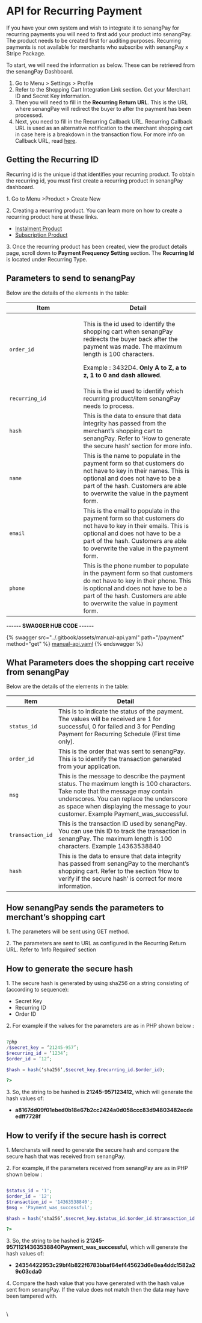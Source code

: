 # API for Recurring Payment

If you have your own system and wish to integrate it to senangPay for recurring payments you will need to first add your product into senangPay. The product needs to be created first for auditing purposes. Recurring payments is not available for merchants who subscribe with senangPay x Stripe Package.



To start, we will need the information as below. These can be retrieved from the senangPay Dashboard.

1. Go to Menu > Settings > Profile
2. Refer to the Shopping Cart Integration Link section. Get your Merchant ID and Secret Key information.
3. Then you will need to fill in the **Recurring Return URL**. This is the URL where senangPay will redirect the buyer to after the payment has been processed.
4. Next, you need to fill in the Recurring Callback URL. Recurring Callback URL is used as an alternative notification to the merchant shopping cart in case here is a breakdown in the transaction flow. For more info on Callback URL, read [here](https://guide.senangpay.my/callback-url/).



## **Getting the Recurring ID**

Recurring id is the unique id that identifies your recurring product. To obtain the recurring id, you must first create a recurring product in senangPay dashboard.

1\. Go to Menu >Product > Create New

2\. Creating a recurring product. You can learn more on how to create a recurring product here at these links.

* &#x20;[Instalment Product](https://guide.senangpay.my/recurring-payment-instalment/)
* &#x20;[Subscription Product](https://guide.senangpay.my/recurring-payment-subscription/)

3\. Once the recurring product has been created, view the product details page, scroll down to **Payment Frequency Setting** section. The **Recurring Id** is located under Recurring Type.



## **Parameters to send to senangPay**

Below are the details of the elements in the table:

<table><thead><tr><th width="181">Item</th><th>Detail</th></tr></thead><tbody><tr><td><code>order_id</code></td><td><p>This is the id used to identify the shopping cart when senangPay redirects the buyer back after the payment was made. The maximum length is 100 characters. </p><p>Example :  3432D4. <strong>Only A to Z, a to z, 1 to 0 and dash allowed</strong>.</p></td></tr><tr><td><code>recurring_id</code></td><td>This is the id used to identify which recurring product/item senangPay needs to process.</td></tr><tr><td><code>hash</code></td><td>This is the data to ensure that data integrity has passed from the merchant’s shopping cart to senangPay. Refer to ‘How to generate the secure hash’ section for more info.</td></tr><tr><td><code>name</code></td><td>This is the name to populate in the payment form so that customers do not have to key in their names. This is optional and does not have to be a part of the hash. Customers are able to overwrite the value in the payment form.</td></tr><tr><td><code>email</code></td><td>This is the email to populate in the payment form so that customers do not have to key in their emails. This is optional and does not have to be a part of the hash. Customers are able to overwrite the value in the payment form.</td></tr><tr><td><code>phone</code></td><td>This is the phone number to populate in the payment form so that customers do not have to key in their phone. This is optional and does not have to be a part of the hash. Customers are able to overwrite the value in payment form.</td></tr></tbody></table>



&#x20;**------ SWAGGER HUB CODE ------**



{% swagger src="../.gitbook/assets/manual-api.yaml" path="/payment" method="get" %}
[manual-api.yaml](../.gitbook/assets/manual-api.yaml)
{% endswagger %}

## **What Parameters does the shopping cart receive from senangPay**

Below are the details of the elements in the table:

| Item             | Detail                                                                                                                                                                                                                                                                |
| ---------------- | --------------------------------------------------------------------------------------------------------------------------------------------------------------------------------------------------------------------------------------------------------------------- |
| `status_id`      | This is to indicate the status of the payment. The values will be received are 1 for successful, 0 for failed and 3 for Pending Payment for Recurring Schedule (First time only).                                                                                     |
| `order_id`       | This is the order that was sent to senangPay. This is to identify the transaction generated from your application.                                                                                                                                                    |
| `msg`            | This is the message to describe the payment status. The maximum length is 100 characters. Take note that the message may contain underscores. You can replace the underscore as space when displaying the message to your customer. Example Payment\_was\_successful. |
| `transaction_id` | This is the transaction ID used by senangPay. You can use this ID to track the transaction in senangPay. The maximum length is 100 characters. Example 14363538840                                                                                                    |
| `hash`           | This is the data to ensure that data integrity has passed from senangPay to the merchant’s shopping cart. Refer to the section ‘How to verify if the secure hash’ is correct for more information.                                                                    |

## **How senangPay sends the parameters to merchant’s shopping cart**

1\. The parameters will be sent using GET method.

2\. The parameters are sent to URL as configured in the Recurring Return URL. Refer to ‘Info Required’ section



## **How to generate the secure hash**

1\. The secure hash is generated by using sha256 on a string consisting of (according to sequence):

* Secret Key
* Recurring ID
* Order ID

2\. For example if the values for the parameters are as in PHP  shown below :&#x20;



```php

?php
/$secret_key = ‘21245-957’;
$recurring_id = ‘1234’;
$order_id = ’12’;

$hash = hash(‘sha256’,$secret_key.$recurring_id.$order_id);

?>

```

3\. So, the string to be hashed is **21245-957123412,** which will generate the hash values of:

* **a8167dd09f01ebed0b18e67b2cc2424a0d058ccc83d94803482ecdeedff7728f**



## **How to verify if the secure hash is correct**

1\. Merchansts will need to generate the secure hash and compare the secure hash that was received from senangPay.

2\. For example, if the parameters received from senangPay are as in PHP shown below :&#x20;



```php

$status_id = '1';
$order_id = '12';
$transaction_id = '14363538840';
$msg = 'Payment_was_successful';

$hash = hash(‘sha256’,$secret_key.$status_id.$order_id.$transaction_id.$msg);

?>

```

3\. So, the string to be hashed is **21245-95711214363538840Payment\_was\_successful,** which will generate the hash values of:

* **24354422953c29bf4b822f6783bbaf64ef445623d6e8ea4ddc1582a29c03cda0**

4\. Compare the hash value that you have generated with the hash value sent from senangPay. If the value does not match then the data may have been tampered with.

\
\
